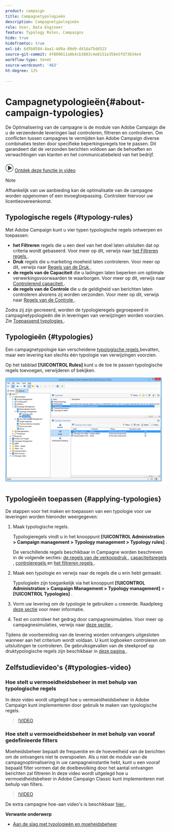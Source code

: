 ```yaml
---
product: campaign
title: Campagnetypologieën
description: Campagnetypologieën
role: User, Data Engineer
feature: Typology Rules, Campaigns
hide: true
hidefromtoc: true
exl-id: 6d5b8584-4aa1-4d9a-89d9-d41da75dd323
source-git-commit: 4f809011a8b4cb3803c4e8151e358e5fd73634e4
workflow-type: tm+mt
source-wordcount: '463'
ht-degree: 12%

---
```


# Campagnetypologieën{#about-campaign-typologies}

De Optimalisering van de campagne is de module van Adobe Campaign die u de verzendende leveringen laat controleren, filtreren en controleren. Om conflicten tussen campagnes te vermijden kan Adobe Campaign diverse combinaties testen door specifieke beperkingsregels toe te passen. Dit garandeert dat de verzonden berichten voldoen aan de behoeften en verwachtingen van klanten en het communicatiebeleid van het bedrijf.

![](assets/do-not-localize/how-to-video.png) [Ontdek deze functie in video](#typologies-video)

>[!NOTE]
>
>Afhankelijk van uw aanbieding kan de optimalisatie van de campagne worden opgenomen of een invoegtoepassing. Controleer hiervoor uw licentieovereenkomst.

## Typologische regels {#typology-rules}

Met Adobe Campaign kunt u vier typen typologische regels ontwerpen en toepassen:

* **het Filtreren** regels die u een deel van het doel laten uitsluiten dat op criteria wordt gebaseerd. Voor meer op dit, verwijs naar [ het Filtreren regels ](filtering-rules.md).
* **Druk** regels die u marketing moeheid laten controleren. Voor meer op dit, verwijs naar [ Regels van de Druk ](pressure-rules.md).
* **de regels van de Capaciteit** die u ladingen laten beperken om optimale verwerkingsvoorwaarden te waarborgen. Voor meer op dit, verwijs naar [ Controlerend capaciteit ](consistency-rules.md#controlling-capacity).
* **de regels van de Controle** die u de geldigheid van berichten laten controleren alvorens zij worden verzonden. Voor meer op dit, verwijs naar [ Regels van de Controle ](control-rules.md).

Zodra zij zijn gecreeerd, worden de typologieregels gegroepeerd in campagnetypologieën die in leveringen van verwijzingen worden voorzien. Zie [ Toepassend typologies ](#applying-typologies).

## Typologieën {#typologies}

Een campagnetypologie kan verscheidene [ typologische regels ](#typology-rules) bevatten, maar een levering kan slechts één typologie van verwijzingen voorzien.

Op het tabblad **[!UICONTROL Rules]** kunt u de toe te passen typologische regels toevoegen, verwijderen of bekijken.

![](assets/campaign_opt_rules_tab.png)

## Typologieën toepassen {#applying-typologies}

De stappen voor het maken en toepassen van een typologie voor uw leveringen worden hieronder weergegeven:

1. Maak typologische regels.

   Typologieregels vindt u in het knooppunt **[!UICONTROL Administration > Campaign management > Typology management > Typology rules]** .

   De verschillende regels beschikbaar in Campagne worden beschreven in de volgende secties: [ de regels van de verkoopdruk ](pressure-rules.md), [ capaciteitsregels ](consistency-rules.md#controlling-capacity), [ controleregels ](control-rules.md) en [ het filtreren regels ](filtering-rules.md).

1. Maak een typologie en verwijs naar de regels die u erin hebt gemaakt.

   Typologieën zijn toegankelijk via het knooppunt **[!UICONTROL Administration > Campaign Management > Typology management]** > **[!UICONTROL Typologies]** .

1. Vorm uw levering om de typologie te gebruiken u creeerde. Raadpleeg [deze sectie](applying-rules.md#applying-a-typology-to-a-delivery) voor meer informatie.
1. Test en controleer het gedrag door campagnesimulaties. Voor meer op campagnesimulaties, verwijs naar [ deze sectie ](campaign-simulations.md).

Tijdens de voorbereiding van de levering worden ontvangers uitgesloten wanneer aan het criterium wordt voldaan. U kunt logboeken controleren om uitsluitingen te controleren. De gebruiksgevallen van de steekproef op druktypologische regels zijn beschikbaar in [ deze pagina ](pressure-rules.md#use-cases-on-pressure-rules).

## Zelfstudievideo&#39;s {#typologies-video}

### Hoe stelt u vermoeidheidsbeheer in met behulp van typologische regels

In deze video wordt uitgelegd hoe u vermoeidheidsbeheer in Adobe Campaign kunt implementeren door gebruik te maken van typologische regels.

>[!VIDEO](https://video.tv.adobe.com/v/25090?quality=12)

### Hoe stelt u vermoeidheidsbeheer in met behulp van vooraf gedefinieerde filters

Moeheidsbeheer bepaalt de frequentie en de hoeveelheid van de berichten om de ontvangers niet te overspoelen. Als u niet de module van de campagnoptimalisering in uw campagneinstantie hebt, kunt u een vooraf bepaald filter vormen dat de doelbevolking door het aantal ontvangen berichten zal filtreren
In deze video wordt uitgelegd hoe u vermoeidheidsbeheer in Adobe Campaign Classic kunt implementeren met behulp van filters.

>[!VIDEO](https://video.tv.adobe.com/v/25091?quality=12)

De extra campagne hoe-aan video&#39;s is beschikbaar [ hier ](https://experienceleague.adobe.com/docs/campaign-classic-learn/tutorials/overview.html?lang=nl).

**Verwante onderwerp**

* [Aan de slag met typologieën en moeheidsbeheer](pressure-rules.md)

